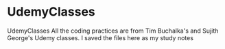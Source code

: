 # UdemyClasses
UdemyClasses
All the coding practices are from Tim Buchalka's and Sujith George's Udemy classes. I saved the files here as my study notes
